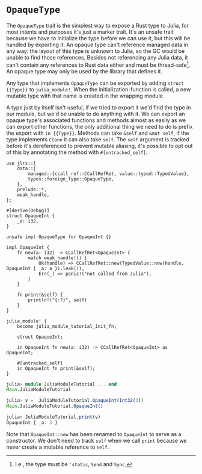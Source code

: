 # `OpaqueType`

The `OpaqueType` trait is the simplest way to expose a Rust type to Julia, for most intents and purposes it's just a marker trait. It's an unsafe trait because we have to initialize the type before we can use it, but this will be handled by exporting it. An opaque type can't reference managed data in any way: the layout of this type is unknown to Julia, so the GC would be unable to find those references. Besides not referencing any Julia data, it can't contain any references to Rust data either and must be thread-safe[^1]. An opaque type may only be used by the library that defines it.

Any type that implements `OpaqueType` can be exported by adding `struct {{Type}}` to `julia_module!`. When the initialization-function is called, a new mutable type with that name is created in the wrapping module.

A type just by itself isn't useful, if we tried to export it we'd find the type in our module, but we'd be unable to do anything with it. We can export an opaque type's associated functions and methods almost as easily as we can export other functions, the only additional thing we need to do is prefix the export with `in {{Type}}`. Methods can take `&self` and `&mut self`, if the type implements `Clone` it can also take `self`. The `self` argument is tracked before it's dereferenced to prevent mutable aliasing, it's possible to opt out of this by annotating the method with `#[untracked_self]`.

```rust,ignore
use jlrs::{
    data::{
        managed::{ccall_ref::CCallRefRet, value::typed::TypedValue},
        types::foreign_type::OpaqueType,
    },
    prelude::*,
    weak_handle,
};

#[derive(Debug)]
struct OpaqueInt {
    _a: i32,
}

unsafe impl OpaqueType for OpaqueInt {}

impl OpaqueInt {
    fn new(a: i32) -> CCallRefRet<OpaqueInt> {
        match weak_handle!() {
            Ok(handle) => CCallRefRet::new(TypedValue::new(handle, OpaqueInt { _a: a }).leak()),
            Err(_) => panic!("not called from Julia"),
        }
    }

    fn print(&self) {
        println!("{:?}", self)
    }
}

julia_module! {
    become julia_module_tutorial_init_fn;

    struct OpaqueInt;

    in OpaqueInt fn new(a: i32) -> CCallRefRet<OpaqueInt> as OpaqueInt;

    #[untracked_self]
    in OpaqueInt fn print(&self);
}
```

```julia
julia> module JuliaModuleTutorial ... end
Main.JuliaModuleTutorial

julia> v =  JuliaModuleTutorial.OpaqueInt(Int32(3))
Main.JuliaModuleTutorial.OpaqueInt()

julia> JuliaModuleTutorial.print(v)
OpaqueInt { _a: 3 }
```

Note that `OpaqueInt::new` has been renamed to `OpaqueInt` to serve as a constructor. We don't need to track `self` when we call `print` because we never create a mutable reference to `self`.

[^1]: I.e., the type must be `'static`, `Send` and `Sync`.

